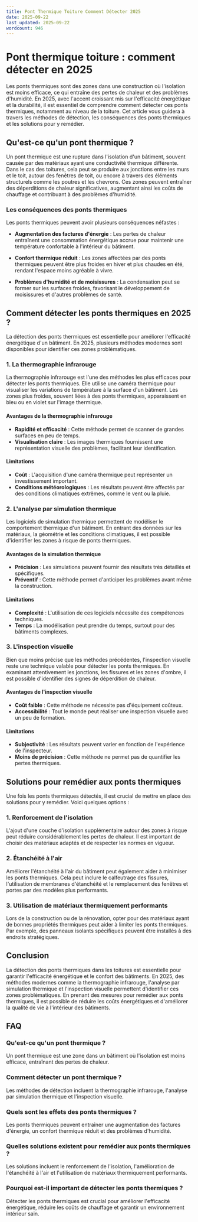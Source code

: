 ```yaml
---
title: Pont Thermique Toiture Comment Détecter 2025
date: 2025-09-22
last_updated: 2025-09-22
wordcount: 946
---
```


# Pont thermique toiture : comment détecter en 2025

Les ponts thermiques sont des zones dans une construction où l'isolation est moins efficace, ce qui entraîne des pertes de chaleur et des problèmes d'humidité. En 2025, avec l'accent croissant mis sur l'efficacité énergétique et la durabilité, il est essentiel de comprendre comment détecter ces ponts thermiques, notamment au niveau de la toiture. Cet article vous guidera à travers les méthodes de détection, les conséquences des ponts thermiques et les solutions pour y remédier.

## Qu'est-ce qu'un pont thermique ?

Un pont thermique est une rupture dans l'isolation d'un bâtiment, souvent causée par des matériaux ayant une conductivité thermique différente. Dans le cas des toitures, cela peut se produire aux jonctions entre les murs et le toit, autour des fenêtres de toit, ou encore à travers des éléments structurels comme les poutres et les chevrons. Ces zones peuvent entraîner des déperditions de chaleur significatives, augmentant ainsi les coûts de chauffage et contribuant à des problèmes d'humidité.

### Les conséquences des ponts thermiques

Les ponts thermiques peuvent avoir plusieurs conséquences néfastes :

- **Augmentation des factures d'énergie** : Les pertes de chaleur entraînent une consommation énergétique accrue pour maintenir une température confortable à l'intérieur du bâtiment.
  
- **Confort thermique réduit** : Les zones affectées par des ponts thermiques peuvent être plus froides en hiver et plus chaudes en été, rendant l'espace moins agréable à vivre.

- **Problèmes d'humidité et de moisissures** : La condensation peut se former sur les surfaces froides, favorisant le développement de moisissures et d'autres problèmes de santé.

## Comment détecter les ponts thermiques en 2025 ?

La détection des ponts thermiques est essentielle pour améliorer l'efficacité énergétique d'un bâtiment. En 2025, plusieurs méthodes modernes sont disponibles pour identifier ces zones problématiques.

### 1. La thermographie infrarouge

La thermographie infrarouge est l'une des méthodes les plus efficaces pour détecter les ponts thermiques. Elle utilise une caméra thermique pour visualiser les variations de température à la surface d'un bâtiment. Les zones plus froides, souvent liées à des ponts thermiques, apparaissent en bleu ou en violet sur l'image thermique.

#### Avantages de la thermographie infrarouge

- **Rapidité et efficacité** : Cette méthode permet de scanner de grandes surfaces en peu de temps.
- **Visualisation claire** : Les images thermiques fournissent une représentation visuelle des problèmes, facilitant leur identification.

#### Limitations

- **Coût** : L'acquisition d'une caméra thermique peut représenter un investissement important.
- **Conditions météorologiques** : Les résultats peuvent être affectés par des conditions climatiques extrêmes, comme le vent ou la pluie.

### 2. L'analyse par simulation thermique

Les logiciels de simulation thermique permettent de modéliser le comportement thermique d'un bâtiment. En entrant des données sur les matériaux, la géométrie et les conditions climatiques, il est possible d'identifier les zones à risque de ponts thermiques.

#### Avantages de la simulation thermique

- **Précision** : Les simulations peuvent fournir des résultats très détaillés et spécifiques.
- **Préventif** : Cette méthode permet d'anticiper les problèmes avant même la construction.

#### Limitations

- **Complexité** : L'utilisation de ces logiciels nécessite des compétences techniques.
- **Temps** : La modélisation peut prendre du temps, surtout pour des bâtiments complexes.

### 3. L'inspection visuelle

Bien que moins précise que les méthodes précédentes, l'inspection visuelle reste une technique valable pour détecter les ponts thermiques. En examinant attentivement les jonctions, les fissures et les zones d'ombre, il est possible d'identifier des signes de déperdition de chaleur.

#### Avantages de l'inspection visuelle

- **Coût faible** : Cette méthode ne nécessite pas d'équipement coûteux.
- **Accessibilité** : Tout le monde peut réaliser une inspection visuelle avec un peu de formation.

#### Limitations

- **Subjectivité** : Les résultats peuvent varier en fonction de l'expérience de l'inspecteur.
- **Moins de précision** : Cette méthode ne permet pas de quantifier les pertes thermiques.

## Solutions pour remédier aux ponts thermiques

Une fois les ponts thermiques détectés, il est crucial de mettre en place des solutions pour y remédier. Voici quelques options :

### 1. Renforcement de l'isolation

L'ajout d'une couche d'isolation supplémentaire autour des zones à risque peut réduire considérablement les pertes de chaleur. Il est important de choisir des matériaux adaptés et de respecter les normes en vigueur.

### 2. Étanchéité à l'air

Améliorer l'étanchéité à l'air du bâtiment peut également aider à minimiser les ponts thermiques. Cela peut inclure le calfeutrage des fissures, l'utilisation de membranes d'étanchéité et le remplacement des fenêtres et portes par des modèles plus performants.

### 3. Utilisation de matériaux thermiquement performants

Lors de la construction ou de la rénovation, opter pour des matériaux ayant de bonnes propriétés thermiques peut aider à limiter les ponts thermiques. Par exemple, des panneaux isolants spécifiques peuvent être installés à des endroits stratégiques.

## Conclusion

La détection des ponts thermiques dans les toitures est essentielle pour garantir l'efficacité énergétique et le confort des bâtiments. En 2025, des méthodes modernes comme la thermographie infrarouge, l'analyse par simulation thermique et l'inspection visuelle permettent d'identifier ces zones problématiques. En prenant des mesures pour remédier aux ponts thermiques, il est possible de réduire les coûts énergétiques et d'améliorer la qualité de vie à l'intérieur des bâtiments.

## FAQ

### Qu'est-ce qu'un pont thermique ?

Un pont thermique est une zone dans un bâtiment où l'isolation est moins efficace, entraînant des pertes de chaleur.

### Comment détecter un pont thermique ?

Les méthodes de détection incluent la thermographie infrarouge, l'analyse par simulation thermique et l'inspection visuelle.

### Quels sont les effets des ponts thermiques ?

Les ponts thermiques peuvent entraîner une augmentation des factures d'énergie, un confort thermique réduit et des problèmes d'humidité.

### Quelles solutions existent pour remédier aux ponts thermiques ?

Les solutions incluent le renforcement de l'isolation, l'amélioration de l'étanchéité à l'air et l'utilisation de matériaux thermiquement performants.

### Pourquoi est-il important de détecter les ponts thermiques ?

Détecter les ponts thermiques est crucial pour améliorer l'efficacité énergétique, réduire les coûts de chauffage et garantir un environnement intérieur sain.